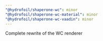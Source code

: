 ```yaml
---
"@hydrofoil/shaperone-wc": minor
"@hydrofoil/shaperone-wc-material": minor
"@hydrofoil/shaperone-wc-vaadin": minor
---
```


Complete rewrite of the WC renderer
